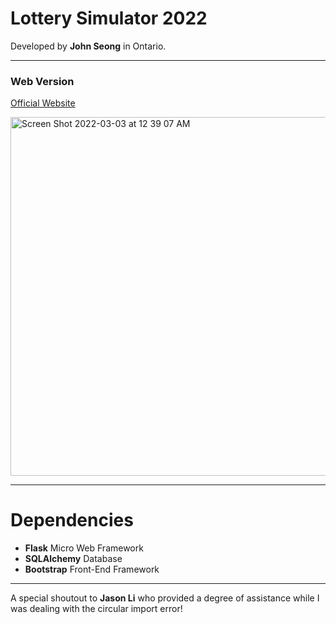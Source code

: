 # Lottery Simulator 2022

Developed by **John Seong** in Ontario.

---

### Web Version
[Official Website](https://lottery-simulator-2022.herokuapp.com)

<img width="574" alt="Screen Shot 2022-03-03 at 12 39 07 AM" src="https://user-images.githubusercontent.com/35755386/156503277-3e560c27-067d-4744-aee5-8f34491125a5.png">

---

# Dependencies

- **Flask** Micro Web Framework
- **SQLAlchemy** Database
- **Bootstrap** Front-End Framework

---

A special shoutout to **Jason Li** who provided a degree of assistance while I was dealing with the circular import error!
